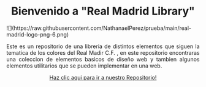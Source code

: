 <p>
<h1 align="center">Bienvenido a "Real Madrid Library"</h1>
</p>

<div>
  ![](https://raw.githubusercontent.com/NathanaelPerez/prueba/main/real-madrid-logo-png-6.png)
</div>

<p align="justify">
  Este es un repositorio de una libreria de distintos elementos que siguen la tematica de los colores del Real Madir C.F.  , en este repositorio encontraras una coleccion de elementos basicos de diseño web  y tambien algunos elementos utilitarios que se pueden implementar en una web.
</p>


<p align="center">
<a href="https://github.com/LuisCruz29/New_Bootstrap_Library.git" style="none">
Haz clic aqui para ir a nuestro Repositorio!
</a>
</p>
